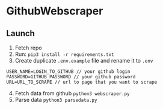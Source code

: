 # GithubWebscraper

## Launch

1. Fetch repo
2. Run: `pip3 install -r requirements.txt`
3. Create duplicate `.env.example` file and rename it to `.env`

```env
USER_NAME=LOGIN_TO_GITHUB // your github login
PASSWORD=GITHUB_PASSWORD // your github password
URL=URL_TO_SCRAPE // url to page that you want to scrape
```

4. Fetch data from github `python3 webscraper.py`
5. Parse data `python3 parsedata.py`
